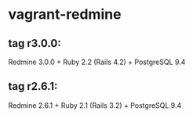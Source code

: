 # vagrant-redmine

tag r3.0.0:
-----------

Redmine 3.0.0 + Ruby 2.2 (Rails 4.2) + PostgreSQL 9.4


tag r2.6.1:
-----------

Redmine 2.6.1 + Ruby 2.1 (Rails 3.2) + PostgreSQL 9.4

